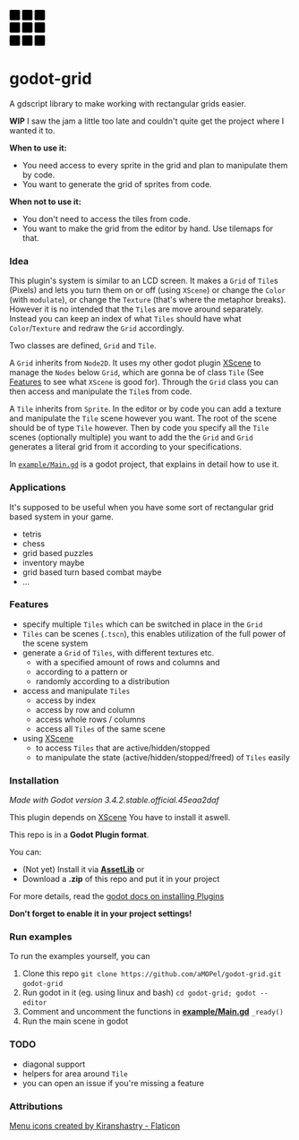 ![grid](https://raw.githubusercontent.com/aMOPel/godot-grid/master/grid64.png)

# godot-grid

A gdscript library to make working with rectangular grids easier.

__WIP__ I saw the jam a little too late and couldn't quite get the project where I wanted it to.

__When to use it:__
  * You need access to every sprite in the grid and plan to manipulate them by code.
  * You want to generate the grid of sprites from code.

__When not to use it:__
  * You don't need to access the tiles from code.
  * You want to make the grid from the editor by hand. Use tilemaps for that.

### Idea
This plugin's system is similar to an LCD screen. It makes a `Grid` of `Tile`s (Pixels) and lets you turn them on or off (using `XScene`)
or change the `Color` (with `modulate`), or change the `Texture` (that's where the metaphor breaks).
However it is no intended that the `Tile`s are move around separately.
Instead you can keep an index of what `Tiles` should have what `Color`/`Texture` and redraw the `Grid` accordingly.

Two classes are defined, `Grid` and `Tile`.

A `Grid` inherits from `Node2D`. It uses my other godot plugin
[XScene](https://github.com/aMOPel/godot-xchange-scene) to manage the `Nodes` below `Grid`, which are gonna be of class `Tile`
(See [Features](#Features) to see what `XScene` is good for).
Through the `Grid` class you can then access and manipulate the `Tile`s from code.

A `Tile` inherits from `Sprite`. In the editor or by code you can add a texture and manipulate the `Tile` scene however you want.
The root of the scene should be of type `Tile` however.
Then by code you specify all the `Tile` scenes (optionally multiple) you want to add the the `Grid` and
`Grid` generates a literal grid from it according to your specifications.

In [`example/Main.gd`](example/Main.gd)
is a godot project, that explains in detail how to use it.

### Applications
It's supposed to be useful when you have some sort of rectangular grid based system in your game.

  * tetris
  * chess
  * grid based puzzles
  * inventory maybe
  * grid based turn based combat maybe
  * ...

### Features
  * specify multiple `Tiles` which can be switched in place in the `Grid`
  * `Tiles` can be scenes (`.tscn`), this enables utilization of the full power of the scene system
  * generate a `Grid` of `Tiles`, with different textures etc. 
    * with a specified amount of rows and columns and
    * according to a pattern or
    * randomly according to a distribution
  * access and manipulate `Tiles`
    * access by index
    * access by row and column
    * access whole rows / columns
    * access all `Tiles` of the same scene
  * using [XScene](https://github.com/aMOPel/godot-xchange-scene) 
    * to access `Tiles` that are active/hidden/stopped
    * to manipulate the state (active/hidden/stopped/freed) of `Tiles` easily


### Installation

_Made with Godot version 3.4.2.stable.official.45eaa2daf_

This plugin depends on [XScene](https://github.com/aMOPel/godot-xchange-scene#installation)
You have to install it aswell.

This repo is in a __Godot Plugin format__.

You can:
- (Not yet) Install it via [__AssetLib__](https://godotengine.org/asset-library/asset/1018) or
- Download a __.zip__ of this repo and put it in your project

For more details, read the [godot docs on installing Plugins
](https://docs.godotengine.org/en/stable/tutorials/plugins/editor/installing_plugins.html)

__Don't forget to enable it in your project settings!__

### Run examples

To run the examples yourself, you can
1. Clone this repo 
`git clone https://github.com/aMOPel/godot-grid.git godot-grid`
2. Run godot in it (eg. using linux and bash)
`cd godot-grid; godot --editor`
3. Comment and uncomment the functions in [__example/Main.gd__](example/Main.gd) `_ready()`
4. Run the main scene in godot

### TODO

  * diagonal support
  * helpers for area around `Tile`
  * you can open an issue if you're missing a feature

### Attributions

<a href="https://www.flaticon.com/free-icons/menu" title="menu icons">Menu icons created by Kiranshastry - Flaticon</a>
